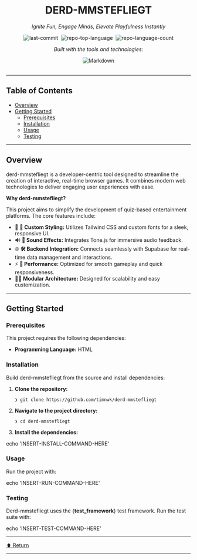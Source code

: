 <div id="top" class="">

<div align="center" class="text-center">
<h1>DERD-MMSTEFLIEGT</h1>
<p><em>Ignite Fun, Engage Minds, Elevate Playfulness Instantly</em></p>

<img alt="last-commit" src="https://img.shields.io/github/last-commit/timnwk/derd-mmstefliegt?style=flat&amp;logo=git&amp;logoColor=white&amp;color=0080ff" class="inline-block mx-1" style="margin: 0px 2px;">
<img alt="repo-top-language" src="https://img.shields.io/github/languages/top/timnwk/derd-mmstefliegt?style=flat&amp;color=0080ff" class="inline-block mx-1" style="margin: 0px 2px;">
<img alt="repo-language-count" src="https://img.shields.io/github/languages/count/timnwk/derd-mmstefliegt?style=flat&amp;color=0080ff" class="inline-block mx-1" style="margin: 0px 2px;">
<p><em>Built with the tools and technologies:</em></p>
<img alt="Markdown" src="https://img.shields.io/badge/Markdown-000000.svg?style=flat&amp;logo=Markdown&amp;logoColor=white" class="inline-block mx-1" style="margin: 0px 2px;">
</div>
<br>
<hr>
<h2>Table of Contents</h2>
<ul class="list-disc pl-4 my-0">
<li class="my-0"><a href="#overview">Overview</a></li>
<li class="my-0"><a href="#getting-started">Getting Started</a>
<ul class="list-disc pl-4 my-0">
<li class="my-0"><a href="#prerequisites">Prerequisites</a></li>
<li class="my-0"><a href="#installation">Installation</a></li>
<li class="my-0"><a href="#usage">Usage</a></li>
<li class="my-0"><a href="#testing">Testing</a></li>
</ul>
</li>
</ul>
<hr>
<h2>Overview</h2>
<p>derd-mmstefliegt is a developer-centric tool designed to streamline the creation of interactive, real-time browser games. It combines modern web technologies to deliver engaging user experiences with ease.</p>
<p><strong>Why derd-mmstefliegt?</strong></p>
<p>This project aims to simplify the development of quiz-based entertainment platforms. The core features include:</p>
<ul class="list-disc pl-4 my-0">
<li class="my-0">🧩 <strong>🎨 Custom Styling:</strong> Utilizes Tailwind CSS and custom fonts for a sleek, responsive UI.</li>
<li class="my-0">🔊 <strong>🎵 Sound Effects:</strong> Integrates Tone.js for immersive audio feedback.</li>
<li class="my-0">🌐 <strong>🛠 Backend Integration:</strong> Connects seamlessly with Supabase for real-time data management and interactions.</li>
<li class="my-0">⚡ <strong>🚀 Performance:</strong> Optimized for smooth gameplay and quick responsiveness.</li>
<li class="my-0">🧑&zwj;💻 <strong>Modular Architecture:</strong> Designed for scalability and easy customization.</li>
</ul>
<hr>
<h2>Getting Started</h2>
<h3>Prerequisites</h3>
<p>This project requires the following dependencies:</p>
<ul class="list-disc pl-4 my-0">
<li class="my-0"><strong>Programming Language:</strong> HTML</li>
</ul>
<h3>Installation</h3>
<p>Build derd-mmstefliegt from the source and install dependencies:</p>
<ol>
<li class="my-0">
<p><strong>Clone the repository:</strong></p>
<pre><code class="language-sh">❯ git clone https://github.com/timnwk/derd-mmstefliegt
</code></pre>
</li>
<li class="my-0">
<p><strong>Navigate to the project directory:</strong></p>
<pre><code class="language-sh">❯ cd derd-mmstefliegt
</code></pre>
</li>
<li class="my-0">
<p><strong>Install the dependencies:</strong></p>
</li>
</ol>
<p>echo 'INSERT-INSTALL-COMMAND-HERE'</p>
<h3>Usage</h3>
<p>Run the project with:</p>
<p>echo 'INSERT-RUN-COMMAND-HERE'</p>
<h3>Testing</h3>
<p>Derd-mmstefliegt uses the {<strong>test_framework</strong>} test framework. Run the test suite with:</p>
<p>echo 'INSERT-TEST-COMMAND-HERE'</p>
<hr>
<div align="left" class=""><a href="#top">⬆ Return</a></div>
<hr></div>

